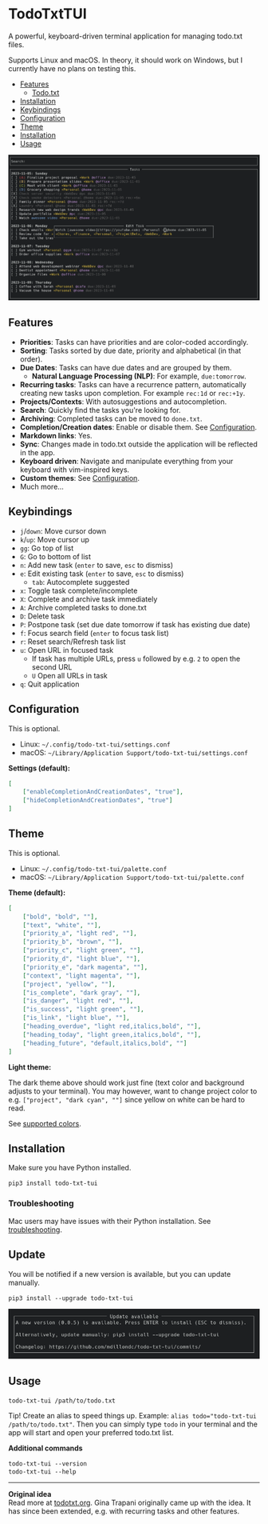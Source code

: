 # TodoTxtTUI

A powerful, keyboard-driven terminal application for managing todo.txt files.

Supports Linux and macOS. In theory, it should work on Windows, but I currently have no plans on testing this.

* [Features](#features)
  * [Todo.txt](todo.txt.md)
* [Installation](#installation)
* [Keybindings](#keybindings)
* [Configuration](#configuration)
* [Theme](#theme)
* [Installation](#installation)
* [Usage](#usage)

![Screenshot](img/screenshot.png)

## Features

- **Priorities**: Tasks can have priorities and are color-coded accordingly.
- **Sorting**: Tasks sorted by due date, priority and alphabetical (in that order).
- **Due Dates**: Tasks can have due dates and are grouped by them.
    - **Natural Language Processing (NLP)**: For example, `due:tomorrow`.
- **Recurring tasks**: Tasks can have a recurrence pattern, automatically creating new tasks upon completion. For example `rec:1d` or `rec:+1y`.
- **Projects/Contexts**: With autosuggestions and autocompletion.
- **Search**: Quickly find the tasks you're looking for.
- **Archiving**: Completed tasks can be moved to `done.txt`.
- **Completion/Creation dates**: Enable or disable them. See [Configuration](#configuration).
- **Markdown links**: Yes.
- **Sync**: Changes made in todo.txt outside the application will be reflected in the app.
- **Keyboard driven**: Navigate and manipulate everything from your keyboard with vim-inspired keys.
- **Custom themes**: See [Configuration](#configuration).
- Much more...

## Keybindings

- `j`/`down`: Move cursor down
- `k`/`up`: Move cursor up
- `gg`: Go top of list
- `G`: Go to bottom of list
- `n`: Add new task (`enter` to save, `esc` to dismiss)
- `e`: Edit existing task (`enter` to save, `esc` to dismiss)
  - `tab`: Autocomplete suggested
- `x`: Toggle task complete/incomplete
- `X`: Complete and archive task immediately
- `A`: Archive completed tasks to done.txt
- `D`: Delete task
- `P`: Postpone task (set due date tomorrow if task has existing due date)
- `f`: Focus search field (`enter` to focus task list)
- `r`: Reset search/Refresh task list
- `u`: Open URL in focused task
    - If task has multiple URLs, press `u` followed by e.g. `2` to open the second URL
    - `U` Open all URLs in task
- `q`: Quit application

## Configuration

This is optional.

* Linux: `~/.config/todo-txt-tui/settings.conf`
* macOS: `~/Library/Application Support/todo-txt-tui/settings.conf`

**Settings (default):**

```json
[
    ["enableCompletionAndCreationDates", "true"],
    ["hideCompletionAndCreationDates", "true"]
]
```

## Theme

This is optional.

* Linux: `~/.config/todo-txt-tui/palette.conf`
* macOS: `~/Library/Application Support/todo-txt-tui/palette.conf`

**Theme (default):**

```json
[
    ["bold", "bold", ""],
    ["text", "white", ""],
    ["priority_a", "light red", ""],
    ["priority_b", "brown", ""],
    ["priority_c", "light green", ""],
    ["priority_d", "light blue", ""],
    ["priority_e", "dark magenta", ""],
    ["context", "light magenta", ""],
    ["project", "yellow", ""],
    ["is_complete", "dark gray", ""],
    ["is_danger", "light red", ""],
    ["is_success", "light green", ""],
    ["is_link", "light blue", ""],
    ["heading_overdue", "light red,italics,bold", ""],
    ["heading_today", "light green,italics,bold", ""],
    ["heading_future", "default,italics,bold", ""]
]
```

**Light theme:**

The dark theme above should work just fine (text color and background adjusts to your terminal). You may however, want to change project color to e.g. `["project", "dark cyan", ""]` since yellow on white can be hard to read.

See [supported colors](https://urwid.org/manual/displayattributes.html#standard-foreground-colors).

## Installation

Make sure you have Python installed.

```
pip3 install todo-txt-tui
```

### Troubleshooting

Mac users may have issues with their Python installation. See [troubleshooting](troubleshooting.md).

## Update

You will be notified if a new version is available, but you can update manually.

```
pip3 install --upgrade todo-txt-tui
```

![Update notification](img/update-notification.png)

## Usage

```
todo-txt-tui /path/to/todo.txt
```

Tip! Create an alias to speed things up. Example: `alias todo="todo-txt-tui /path/to/todo.txt"`. Then you can simply type `todo` in your terminal and the app will start and open your preferred todo.txt list.

**Additional commands**

```
todo-txt-tui --version
todo-txt-tui --help
```

---

**Original idea**  
Read more at [todotxt.org](http://todotxt.org/). Gina Trapani originally came up with the idea. It has since been extended, e.g. with recurring tasks and other features.
